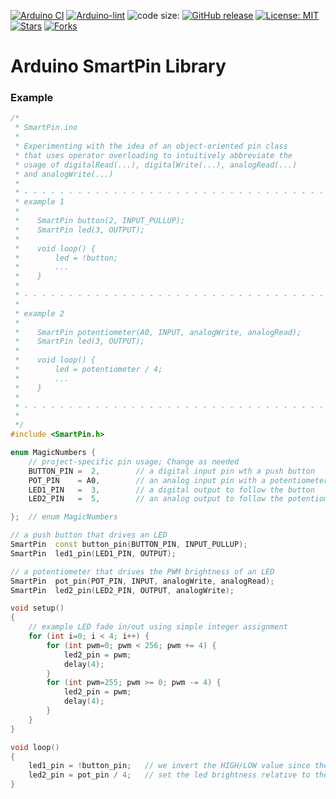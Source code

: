 
[![Arduino CI](https://github.com/ripred/SmartPin/workflows/Arduino%20CI/badge.svg)](https://github.com/marketplace/actions/arduino_ci)
[![Arduino-lint](https://github.com/ripred/SmartPin/actions/workflows/arduino-lint.yml/badge.svg)](https://github.com/ripred/SmartPin/actions/workflows/arduino-lint.yml)
![code size:](https://img.shields.io/github/languages/code-size/ripred/SmartPin)
[![GitHub release](https://img.shields.io/github/release/ripred/SmartPin.svg?maxAge=3600)](https://github.com/ripred/SmartPin/releases)
[![License: MIT](https://img.shields.io/badge/license-MIT-blue.svg)](https://github.com/ripred/SmartPin/blob/master/LICENSE)
[![Stars](https://img.shields.io/github/stars/ripred/SmartPin.svg?style=flat-square&colorB=4183c4)](https://github.com/ripred/SmartPin)
[![Forks](https://img.shields.io/github/forks/ripred/SmartPin.svg?style=flat-square&colorB=4183c4)](https://github.com/ripred/SmartPin)

# Arduino SmartPin Library



### Example

```cpp
/*
 * SmartPin.ino
 * 
 * Experimenting with the idea of an object-oriented pin class
 * that uses operator overloading to intuitively abbreviate the 
 * usage of digitalRead(...), digitalWrite(...), analogRead(...)
 * and analogWrite(...)
 * 
 * - - - - - - - - - - - - - - - - - - - - - - - - - - - - - - - - - - - - 
 * example 1
 * 
 *    SmartPin button(2, INPUT_PULLUP);
 *    SmartPin led(3, OUTPUT);
 * 
 *    void loop() {
 *        led = !button;
 *        ...
 *    }
 * 
 * - - - - - - - - - - - - - - - - - - - - - - - - - - - - - - - - - - - - 
 * 
 * example 2
 * 
 *    SmartPin potentiometer(A0, INPUT, analogWrite, analogRead);
 *    SmartPin led(3, OUTPUT);
 * 
 *    void loop() {
 *        led = potentiometer / 4;
 *        ...
 *    }
 * 
 * - - - - - - - - - - - - - - - - - - - - - - - - - - - - - - - - - - - - 
 * 
 */
#include <SmartPin.h>

enum MagicNumbers {
    // project-specific pin usage; Change as needed
    BUTTON_PIN =  2,        // a digital input pin wth a push button
    POT_PIN    = A0,        // an analog input pin with a potentiometer
    LED1_PIN   =  3,        // a digital output to follow the button
    LED2_PIN   =  5,        // an analog output to follow the potentiometer

};  // enum MagicNumbers

// a push button that drives an LED
SmartPin  const button_pin(BUTTON_PIN, INPUT_PULLUP);
SmartPin  led1_pin(LED1_PIN, OUTPUT);

// a potentiometer that drives the PWM brightness of an LED
SmartPin  pot_pin(POT_PIN, INPUT, analogWrite, analogRead);
SmartPin  led2_pin(LED2_PIN, OUTPUT, analogWrite);

void setup()
{
    // example LED fade in/out using simple integer assignment
    for (int i=0; i < 4; i++) {
        for (int pwm=0; pwm < 256; pwm += 4) {
            led2_pin = pwm;
            delay(4);
        }
        for (int pwm=255; pwm >= 0; pwm -= 4) {
            led2_pin = pwm;
            delay(4);
        }
    }
}

void loop()
{
    led1_pin = !button_pin;   // we invert the HIGH/LOW value since the button is active-low
    led2_pin = pot_pin / 4;   // set the led brightness relative to the potentiometer value
}
```
